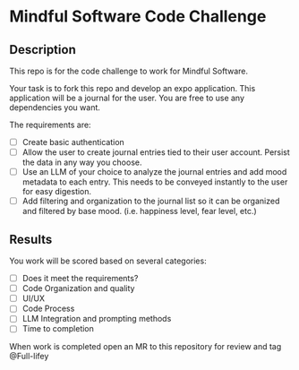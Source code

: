 # Mindful Software Code Challenge

## Description

This repo is for the code challenge to work for Mindful Software.

Your task is to fork this repo and develop an expo application. This application will be a journal for the user. You are free to use any dependencies you want.

The requirements are:

- [ ] Create basic authentication
- [ ] Allow the user to create journal entries tied to their user account. Persist the data in any way you choose.
- [ ] Use an LLM of your choice to analyze the journal entries and add mood metadata to each entry. This needs to be conveyed instantly to the user for easy digestion.
- [ ] Add filtering and organization to the journal list so it can be organized and filtered by base mood. (i.e. happiness level, fear level, etc.)

## Results

You work will be scored based on several categories:

- [ ] Does it meet the requirements?
- [ ] Code Organization and quality
- [ ] UI/UX
- [ ] Code Process
- [ ] LLM Integration and prompting methods
- [ ] Time to completion

When work is completed open an MR to this repository for review and tag @Full-lifey
